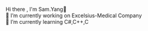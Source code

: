 Hi there , I'm Sam.Yang👋  
🏢 I’m currently working on Excelsius-Medical Company  
🌱 I’m currently learning C#,C++,C  
